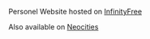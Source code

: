 Personel Website hosted on [InfinityFree](https://www.infinityfree.com/)

Also available on [Neocities](https://canozkurt.neocities.org/)
